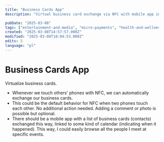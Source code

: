 ```yaml
---
title: "Business Cards App"
description: "Virtual business card exchange via NFC with mobile app integration and event tracking."

pubDate: "2025-03-08"
tags: ["entertainment-and-media", "micro-payments", "health-and-wellness"]
created: "2025-03-08T14:57:57.000Z"
modified: "2025-03-08T18:04:53.000Z"
edits: 5
language: "pl"
---
```


# Business Cards App

Virtualize business cards.
* Whenever we touch others' phones with NFC, we can automatically exchange our business cards.
* This could be the default behavior for NFC when two phones touch each other. No additional action needed. Adding a comment or photo is possible but optional.
* There should be a mobile app with a list of business cards (contacts) exchanged this way, linked to some kind of calendar (indicating when it happened). This way, I could easily browse all the people I meet at specific events.
